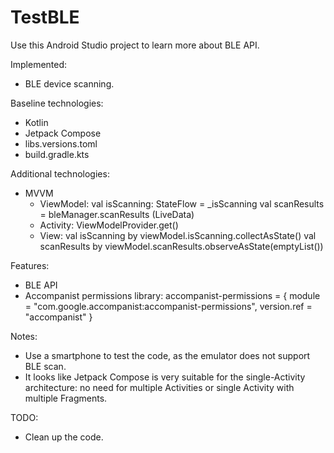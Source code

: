 # TestBLE
Use this Android Studio project to learn more about BLE API.

Implemented:
- BLE device scanning.

Baseline technologies:
- Kotlin
- Jetpack Compose
- libs.versions.toml
- build.gradle.kts

Additional technologies:
- MVVM
  - ViewModel:
    val isScanning: StateFlow<Boolean> = _isScanning
    val scanResults = bleManager.scanResults (LiveData)
  - Activity:
    ViewModelProvider.get()
  - View:
    val isScanning by viewModel.isScanning.collectAsState()
    val scanResults by viewModel.scanResults.observeAsState(emptyList())

Features:
- BLE API
- Accompanist permissions library: accompanist-permissions = { module = "com.google.accompanist:accompanist-permissions", version.ref = "accompanist" }

Notes:
- Use a smartphone to test the code, as the emulator does not support BLE scan.
- It looks like Jetpack Compose is very suitable for the single-Activity architecture: no need for multiple Activities or single Activity with multiple Fragments.

TODO:
- Clean up the code.
